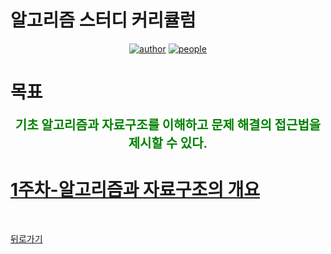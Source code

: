 # 알고리즘 스터디 커리큘럼

<div align=center>

[![author](https://img.shields.io/badge/author-Inseong--So-informational.svg)](https://github.com/InSeong-So)
[![people](https://img.shields.io/badge/people-GoodeeACM-brightgreen.svg)](https://github.com/orgs/hcgnine/people)

</div>

# 목표
<div align=center style="color:green; font-weight:bold; font-size:20px;">
기초 알고리즘과 자료구조를 이해하고 문제 해결의 접근법을 제시할 수 있다.
</div>

# [1주차-알고리즘과 자료구조의 개요](curriculumn/../curriculum/week_01.md)

<br>

[뒤로가기](README.md)

<br>